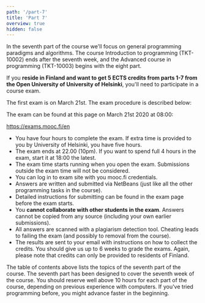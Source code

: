 ```yaml
---
path: '/part-7'
title: 'Part 7'
overview: true
hidden: false
---
```




In the seventh part of the course we'll focus on general programming paradigms and algorithms. The course Introduction to programming (TKT-10002) ends after the seventh week, and the Advanced course in programming (TKT-10003) begins with the eight part.


<text-box variant="hint" name="Getting ECTS credits from Open University of University of Helsinki">

If you **reside in Finland and want to get 5 ECTS credits from parts 1-7 from the Open University of University of Helsinki**, you'll need to participate in a course exam. 

The first exam is on March 21st. The exam procedure is described below:

The exam can be found at this page on March 21st 2020 at 08:00:

<a href="https://exams.mooc.fi/en">https://exams.mooc.fi/en</a>

* You have four hours to complete the exam. If extra time is provided to you by University of Helsinki, you have five hours. 
* The exam ends at 22.00 (10pm). If you want to spend full 4 hours in the exam, start it at 18:00 the latest.
* The exam time starts running when you open the exam. Submissions outside the exam time will not be considered.
* You can log in to exam site with you mooc.fi credentials.
* Answers are written and submitted via NetBeans (just like all the other programming tasks in the course).
* Detailed instructions for submitting can be found in the exam page before the exam starts.
* You **cannot collaborate with other students in the exam**. Answers cannot be copied from any source (including your own earlier submissions).
* All answers are scanned with a plagiarism detection tool. Cheating leads to failing the exam (and possibly to removal from the course).
* The results are sent to your email with instructions on how to collect the credits. You should give us up to 6 weeks to grade the exams. Again, please note that credits can only be provided to residents of Finland.

</text-box>

<please-login></please-login>

<pages-in-this-section></pages-in-this-section>



The table of contents above lists the topics of the seventh part of the course. The seventh part has been designed to cover the seventh week of the course. You should reserve well above 10 hours for each part of the course, depending on previous experience with computers. If you've tried programming before, you might advance faster in the beginning.


<exercises-in-this-section></exercises-in-this-section>

